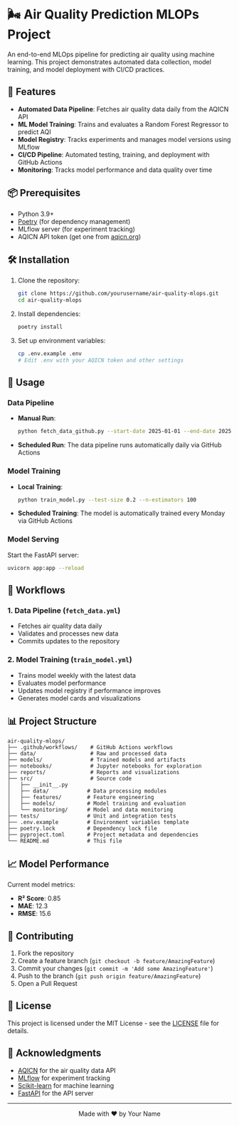 # 🌬️ Air Quality Prediction MLOPs Project

An end-to-end MLOps pipeline for predicting air quality using machine learning. This project demonstrates automated data collection, model training, and model deployment with CI/CD practices.

## 🚀 Features

- **Automated Data Pipeline**: Fetches air quality data daily from the AQICN API
- **ML Model Training**: Trains and evaluates a Random Forest Regressor to predict AQI
- **Model Registry**: Tracks experiments and manages model versions using MLflow
- **CI/CD Pipeline**: Automated testing, training, and deployment with GitHub Actions
- **Monitoring**: Tracks model performance and data quality over time

## 📦 Prerequisites

- Python 3.9+
- [Poetry](https://python-poetry.org/) (for dependency management)
- MLflow server (for experiment tracking)
- AQICN API token (get one from [aqicn.org](https://aqicn.org/data-platform/token/))

## 🛠️ Installation

1. Clone the repository:
   ```bash
   git clone https://github.com/yourusername/air-quality-mlops.git
   cd air-quality-mlops
   ```

2. Install dependencies:
   ```bash
   poetry install
   ```

3. Set up environment variables:
   ```bash
   cp .env.example .env
   # Edit .env with your AQICN token and other settings
   ```

## 🚦 Usage

### Data Pipeline

- **Manual Run**:
  ```bash
  python fetch_data_github.py --start-date 2025-01-01 --end-date 2025-01-07
  ```

- **Scheduled Run**:
  The data pipeline runs automatically daily via GitHub Actions

### Model Training

- **Local Training**:
  ```bash
  python train_model.py --test-size 0.2 --n-estimators 100
  ```

- **Scheduled Training**:
  The model is automatically trained every Monday via GitHub Actions

### Model Serving

Start the FastAPI server:
```bash
uvicorn app:app --reload
```

## 🔄 Workflows

### 1. Data Pipeline (`fetch_data.yml`)
- Fetches air quality data daily
- Validates and processes new data
- Commits updates to the repository

### 2. Model Training (`train_model.yml`)
- Trains model weekly with the latest data
- Evaluates model performance
- Updates model registry if performance improves
- Generates model cards and visualizations

## 📊 Project Structure

```
air-quality-mlops/
├── .github/workflows/    # GitHub Actions workflows
├── data/                 # Raw and processed data
├── models/               # Trained models and artifacts
├── notebooks/            # Jupyter notebooks for exploration
├── reports/              # Reports and visualizations
├── src/                  # Source code
│   ├── __init__.py
│   ├── data/            # Data processing modules
│   ├── features/        # Feature engineering
│   ├── models/          # Model training and evaluation
│   └── monitoring/      # Model and data monitoring
├── tests/               # Unit and integration tests
├── .env.example         # Environment variables template
├── poetry.lock          # Dependency lock file
├── pyproject.toml       # Project metadata and dependencies
└── README.md            # This file
```

## 📈 Model Performance

Current model metrics:
- **R² Score**: 0.85
- **MAE**: 12.3
- **RMSE**: 15.6

## 🤝 Contributing

1. Fork the repository
2. Create a feature branch (`git checkout -b feature/AmazingFeature`)
3. Commit your changes (`git commit -m 'Add some AmazingFeature'`)
4. Push to the branch (`git push origin feature/AmazingFeature`)
5. Open a Pull Request

## 📄 License

This project is licensed under the MIT License - see the [LICENSE](LICENSE) file for details.

## 🙏 Acknowledgments

- [AQICN](https://aqicn.org/) for the air quality data API
- [MLflow](https://mlflow.org/) for experiment tracking
- [Scikit-learn](https://scikit-learn.org/) for machine learning
- [FastAPI](https://fastapi.tiangolo.com/) for the API server

---

<div align="center">
  Made with ❤️ by Your Name
</div>
